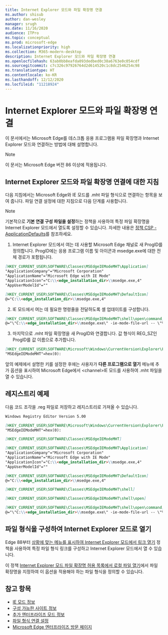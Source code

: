```yaml
---
title: Internet Explorer 모드와 파일 확장명 연결
ms.author: shisub
author: dan-wesley
manager: srugh
ms.date: 11/16/2020
audience: ITPro
ms.topic: conceptual
ms.prod: microsoft-edge
ms.localizationpriority: high
ms.collection: M365-modern-desktop
description: Internet Explorer 모드와 파일 확장명 연결
ms.openlocfilehash: 63ab0bb8eafda093dedbed0c38a6763e0c054cdf
ms.sourcegitcommit: c7c326c97926764d2d614520c1c8dc2546254c98
ms.translationtype: HT
ms.contentlocale: ko-KR
ms.lasthandoff: 12/12/2020
ms.locfileid: "11218924"
---
```

# Internet Explorer 모드와 파일 확장명 연결

이 문서에서는 Microsoft Edge를 데스크톱 응용 프로그램용 파일 확장명과 Internet Explorer 모드와 연결하는 방법에 대해 설명합니다.

> [!NOTE]
> 이 문서는 Microsoft Edge 버전 86 이상에 적용됩니다.

## Internet Explorer 모드와 파일 확장명 연결에 대한 지침

다음 지침에서는 Microsoft Edge와 IE 모드를 .mht 파일 형식으로 연결하는 항목을 보여 줍니다. 파일 연결 설정에 대한 지침으로 다음 단계를 사용합니다.

> [!NOTE]
> 기본적으로 **기본 연결 구성 파일을 설정**하는 정책을 사용하여 특정 파일 확장명을 Internet Explorer 모드에서 열도록 설정할 수 있습니다. 자세한 내용은 [정책 CSP - ApplicationDefaults](https://docs.microsoft.com/windows/client-management/mdm/policy-csp-applicationdefaults#applicationdefaults-defaultassociationsconfiguration)를 참조하세요.

1. Internet Explorer 모드에서 여는 데 사용할 Microsoft Edge 채널로 새 ProgID를 정의합니다. ProgID에는 응용 프로그램 이름 및 아이콘과 msedge.exe에 대한 전체 경로가 포함됩니다.

```markdown
[HKEY_CURRENT_USER\SOFTWARE\Classes\MSEdgeIEModeMHT\Application]
"ApplicationCompany"="Microsoft Corporation"
"ApplicationName"="Microsoft Edge with IE Mode"
"ApplicationIcon"="C:\\<edge_installation_dir>\\msedge.exe,4"
"AppUserModelId"=""
```

```markdown
[HKEY_CURRENT_USER\SOFTWARE\Classes\MSEdgeIEModeMHT\DefaultIcon]
@="C:\\<edge_installation_dir>\\msedge.exe,4"
```

2. IE 모드에서 여는 데 필요한 명령줄을 전달하도록 셸 업데이트를 구성합니다.

```markdown
[HKEY_CURRENT_USER\SOFTWARE\Classes\MSEdgeIEModeMHT\shell\open\command]
@="\"C:\\<edge_installation_dir>\\msedge.exe\" -ie-mode-file-url -- \"%1\""
```

3. 마지막으로 .mht 파일 확장명을 새 ProgID와 연결합니다. 값 형식이 REG_SZ인 ProgID를 값 이름으로 추가합니다.

```markdown
[HKEY_CURRENT_USER\SOFTWARE\Microsoft\Windows\CurrentVersion\Explorer\FileExts\.mht\OpenWithProgids]
"MSEdgeIEModeMHT"=hex(0):
```

앞의 예제에서 설명한 키를 설정한 후에는 사용자가 **다른 프로그램으로 열기** 메뉴에 추가 옵션을 표시하여 Microsoft Edge에서 \<channel\>IE 모드를 사용하여 .mht 파일을 열 수 있습니다.

## 레지스트리 예제

다음 코드 조각을 .reg 파일로 저장하고 레지스트리로 가져올 수 있습니다.

```markdown
Windows Registry Editor Version 5.00

[HKEY_CURRENT_USER\SOFTWARE\Microsoft\Windows\CurrentVersion\Explorer\FileExts\.mht\OpenWithProgids]
"MSEdgeIEModeMHT"=hex(0):

[HKEY_CURRENT_USER\SOFTWARE\Classes\MSEdgeIEModeMHT]

[HKEY_CURRENT_USER\SOFTWARE\Classes\MSEdgeIEModeMHT\Application]
"ApplicationCompany"="Microsoft Corporation"
"ApplicationName"="Microsoft Edge with IE Mode"
"ApplicationIcon"="C:\\<edge_installation_dir>\\msedge.exe,4"
"AppUserModelId"=""

[HKEY_CURRENT_USER\SOFTWARE\Classes\MSEdgeIEModeMHT\DefaultIcon]
@="C:\\<edge_installation_dir>\\msedge.exe,4"

[HKEY_CURRENT_USER\SOFTWARE\Classes\MSEdgeIEModeMHT\shell]

[HKEY_CURRENT_USER\SOFTWARE\Classes\MSEdgeIEModeMHT\shell\open]

[HKEY_CURRENT_USER\SOFTWARE\Classes\MSEdgeIEModeMHT\shell\open\command]
@="\"C:\\<edge_installation_dir>\\msedge.exe\" -ie-mode-file-url -- \"%1\""

```
## 파일 형식을 구성하여 Internet Explorer 모드로 열기

Edge 88부터 [상황에 맞는 메뉴를 표시하여 Internet Explorer 모드에서 링크 열기](https://docs.microsoft.com/deployedge/microsoft-edge-policies#show-context-menu-to-open-a-link-in-internet-explorer-mode) 정책을 사용하여 특정 파일 형식 링크를 구성하고 Internet Explorer 모드에서 열 수 있습니다. 

이 정책 [Internet Explorer 모드 파일 확장명 허용 목록에서 로컬 파일 열기](https://docs.microsoft.com/deployedge/microsoft-edge-policies#internetexplorerintegrationlocalfileextensionallowlist)에서 파일 확장명을 지정하여 이 옵션을 적용해야 하는 파일 형식을 정의할 수 있습니다. 

## 참고 항목

- [IE 모드 정보](https://docs.microsoft.com/deployedge/edge-ie-mode)
- [구성 가능한 사이트 정보](https://docs.microsoft.com/deployedge/edge-learnmore-configurable-sites-ie-mode)
- [추가 엔터프라이즈 모드 정보](https://docs.microsoft.com/internet-explorer/ie11-deploy-guide/enterprise-mode-overview-for-ie11)
- [파일 형식 연결 설정](https://docs.microsoft.com/windows/win32/shell/fa-file-types)
- [Microsoft Edge 엔터프라이즈 방문 페이지](https://aka.ms/EdgeEnterprise)
